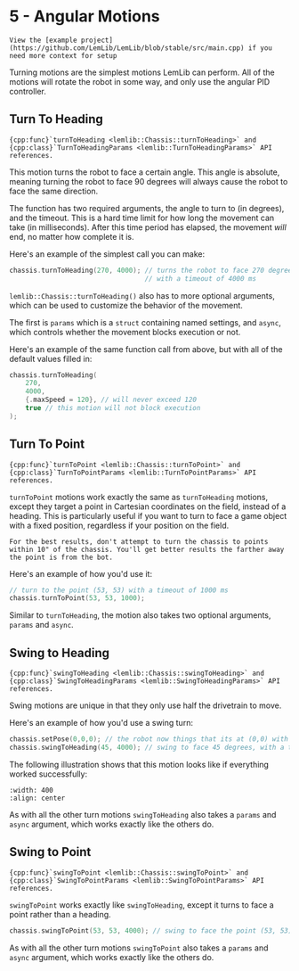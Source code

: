 # 5 - Angular Motions

```{tip}
View the [example project](https://github.com/LemLib/LemLib/blob/stable/src/main.cpp) if you need more context for setup
```

Turning motions are the simplest motions LemLib can perform. All of the motions will rotate the robot in some way, and only use the angular PID controller.

## Turn To Heading

```{seealso}
{cpp:func}`turnToHeading <lemlib::Chassis::turnToHeading>` and {cpp:class}`TurnToHeadingParams <lemlib::TurnToHeadingParams>` API references.
```

This motion turns the robot to face a certain angle. This angle is absolute, meaning turning the robot to face 90 degrees will always cause the robot to face the same direction. 

The function has two required arguments, the angle to turn to (in degrees), and the timeout. This is a hard time limit for how long the movement can take (in milliseconds). After this time period has elapsed, the movement *will* end, no matter how complete it is.

Here's an example of the simplest call you can make:

```cpp
chassis.turnToHeading(270, 4000); // turns the robot to face 270 degrees,
                                  // with a timeout of 4000 ms
```

`lemlib::Chassis::turnToHeading()` also has to more optional arguments, which can be used to customize the behavior of the movement.

The first is `params` which is a `struct` containing named settings, and `async`, which controls whether the movement blocks execution or not.

Here's an example of the same function call from above, but with all of the default values filled in:

```cpp
chassis.turnToHeading(
    270,
    4000,
    {.maxSpeed = 120}, // will never exceed 120
    true // this motion will not block execution
); 
```

## Turn To Point

```{seealso}
{cpp:func}`turnToPoint <lemlib::Chassis::turnToPoint>` and {cpp:class}`TurnToPointParams <lemlib::TurnToPointParams>` API references.
```

`turnToPoint` motions work exactly the same as `turnToHeading` motions, except they target a point in Cartesian coordinates on the field, instead of a heading. This is particularly useful if you want to turn to face a game object with a fixed position, regardless if your position on the field.

```{tip}
For the best results, don't attempt to turn the chassis to points within 10" of the chassis. You'll get better results the farther away the point is from the bot.
```

Here's an example of how you'd use it:

```cpp
// turn to the point (53, 53) with a timeout of 1000 ms
chassis.turnToPoint(53, 53, 1000);
```

Similar to `turnToHeading`, the motion also takes two optional arguments, `params` and `async`. 

## Swing to Heading

```{seealso}
{cpp:func}`swingToHeading <lemlib::Chassis::swingToHeading>` and {cpp:class}`SwingToHeadingParams <lemlib::SwingToHeadingParams>` API references.
```

Swing motions are unique in that they only use half the drivetrain to move.

Here's an example of how you'd use a swing turn:

```cpp
chassis.setPose(0,0,0); // the robot now things that its at (0,0) with heading of 0 degrees
chassis.swingToHeading(45, 4000); // swing to face 45 degrees, with a timeout of 4000 ms
```

The following illustration shows that this motion looks like if everything worked successfully:

```{image} ../assets/5_angular_motion/swing-turn.svg
:width: 400
:align: center
```

As with all the other turn motions `swingToHeading` also takes a `params` and `async` argument, which works exactly like the others do.

## Swing to Point

```{seealso}
{cpp:func}`swingToPoint <lemlib::Chassis::swingToPoint>` and {cpp:class}`SwingToPointParams <lemlib::SwingToPointParams>` API references.
```

`swingToPoint` works exactly like `swingToHeading`, except it turns to face a point rather than a heading.

```cpp
chassis.swingToPoint(53, 53, 4000); // swing to face the point (53, 53) degrees, with a timeout of 4000 ms
```
As with all the other turn motions `swingToPoint` also takes a `params` and `async` argument, which works exactly like the others do.
